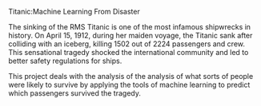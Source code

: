 Titanic:Machine Learning From Disaster

The sinking of the RMS Titanic is one of the most infamous shipwrecks in history.  On April 15, 1912, during her maiden voyage, the Titanic sank after colliding with an iceberg, killing 1502 out of 2224 passengers and crew. This sensational tragedy shocked the international community and led to better safety regulations for ships.

This project deals with the analysis of the analysis of what sorts of people were likely to survive by applying the tools of machine learning to predict which passengers survived the tragedy.

